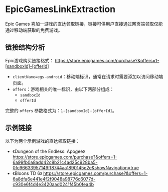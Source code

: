 # EpicGamesLinkExtraction

Epic Games 喜加一游戏的直达领取链接，链接可供用户直接通过网页端领取仅能通过移动端获取的免费游戏。

## 链接结构分析
Epic游戏购买链接格式：
https://store.epicgames.com/purchase?&offers=1-[sandboxId]-[offerId]

- `clientName=egs-android`：移动端标识，通常在请求时需要添加以访问移动端页面。
- `offers`：游戏相关的唯一标识，由以下两部分组成：
  - `sandboxId`
  - `offerId`

完整的 `offers` 参数格式为：`1-[sandboxId]-[offerId]`。

## 示例链接
以下为两个示例游戏的直达领取链接：
- 《Dungeon of the Endless: Apogee》
https://store.epicgames.com/purchase?&offers=1-6a99fb0a8add42c8b21c4ad25c928ba5-0fc96633957149ff8744aa1890145e2e&showNavigation=true
- 《Bloons TD 6》
https://store.epicgames.com/purchase?&offers=1-6a8dfa6e441e4f2f9048a98776c6077d-c930e6f4d4e3420aad0241f45b0fea4b
